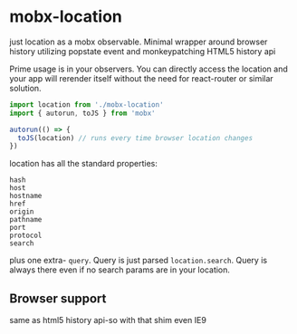 # mobx-location

just location as a mobx observable. Minimal wrapper around browser history utilizing popstate event and monkeypatching HTML5 history api

Prime usage is in your observers. You can directly access the location and your app will rerender itself without the need for react-router or similar solution.

```javascript
import location from './mobx-location'
import { autorun, toJS } from 'mobx'

autorun(() => {
  toJS(location) // runs every time browser location changes
})
```

location has all the standard properties:

```
hash
host
hostname
href
origin
pathname
port
protocol
search
```

plus one extra- `query`. Query is just parsed `location.search`. Query is always there even if no search params are in your location.

## Browser support

same as html5 history api-so with that shim even IE9
